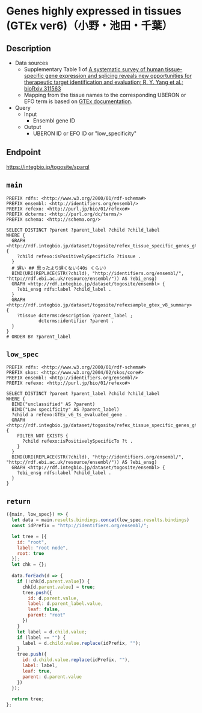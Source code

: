 # Genes highly expressed in tissues (GTEx ver6)（小野・池田・千葉）

## Description

- Data sources
    - Supplementary Table 1 of [A systematic survey of human tissue-specific gene expression and splicing reveals new opportunities for therapeutic target identification and evaluation; R. Y. Yang et al.; bioRxiv 311563](https://doi.org/10.1101/311563)
    - Mapping from the tissue names to the corresponding UBERON or EFO term is based on [GTEx documentation](https://gtexportal.org/home/samplingSitePage).
- Query
    - Input
        - Ensembl gene ID
    - Output
        - UBERON ID or EFO ID or "low_specificity"

## Endpoint

https://integbio.jp/togosite/sparql


## `main`
```sparql
PREFIX rdfs: <http://www.w3.org/2000/01/rdf-schema#>
PREFIX ensembl: <http://identifiers.org/ensembl/>
PREFIX refexo: <http://purl.jp/bio/01/refexo#>
PREFIX dcterms: <http://purl.org/dc/terms/>
PREFIX schema: <http://schema.org/>

SELECT DISTINCT ?parent ?parent_label ?child ?child_label
WHERE {
  GRAPH <http://rdf.integbio.jp/dataset/togosite/refex_tissue_specific_genes_gtex_v6_refexsample> {
    ?child refexo:isPositivelySpecificTo ?tissue .
  }
  # 遅い ## 思ったより遅くない(40s くらい)
  BIND(URI(REPLACE(STR(?child), "http://identifiers.org/ensembl/", "http://rdf.ebi.ac.uk/resource/ensembl/")) AS ?ebi_ensg)
  GRAPH <http://rdf.integbio.jp/dataset/togosite/ensembl> {
    ?ebi_ensg rdfs:label ?child_label .
  }
  GRAPH <http://rdf.integbio.jp/dataset/togosite/refexsample_gtex_v8_summary> {
    ?tissue dcterms:description ?parent_label ;
            dcterms:identifier ?parent .
  }
}
# ORDER BY ?parent_label
```

## `low_spec`
```sparql
PREFIX rdfs: <http://www.w3.org/2000/01/rdf-schema#>
PREFIX skos: <http://www.w3.org/2004/02/skos/core#>
PREFIX ensembl: <http://identifiers.org/ensembl/>
PREFIX refexo: <http://purl.jp/bio/01/refexo#>

SELECT DISTINCT ?parent ?parent_label ?child ?child_label
WHERE {
  BIND("unclassified" AS ?parent)
  BIND("Low specificity" AS ?parent_label)
  ?child a refexo:GTEx_v6_ts_evaluated_gene .
  GRAPH <http://rdf.integbio.jp/dataset/togosite/refex_tissue_specific_genes_gtex_v6> {
    FILTER NOT EXISTS {
      ?child refexo:isPositivelySpecificTo ?t .
    }
  }
  BIND(URI(REPLACE(STR(?child), "http://identifiers.org/ensembl/", "http://rdf.ebi.ac.uk/resource/ensembl/")) AS ?ebi_ensg)
  GRAPH <http://rdf.integbio.jp/dataset/togosite/ensembl> {
    ?ebi_ensg rdfs:label ?child_label .
  }
}
```

## `return`

```javascript
({main, low_spec}) => {
  let data = main.results.bindings.concat(low_spec.results.bindings)
  const idPrefix = "http://identifiers.org/ensembl/";

  let tree = [{
    id: "root",
    label: "root node",
    root: true
  }];
  let chk = {};
  
  data.forEach(d => {
    if (!chk[d.parent.value]) {
      chk[d.parent.value] = true;
      tree.push({     
        id: d.parent.value,
        label: d.parent_label.value,
        leaf: false,
        parent: "root"
      })
    }
    let label = d.child.value;
    if (label == "") {
      label = d.child.value.replace(idPrefix, "");
    }
    tree.push({
      id: d.child.value.replace(idPrefix, ""),
      label: label,
      leaf: true,
      parent: d.parent.value
    })
  });
  
  return tree;
};
```

